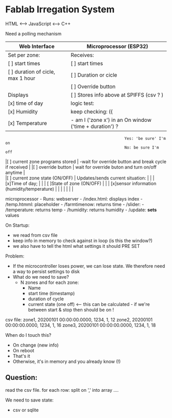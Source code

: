 # Fablab Irregation System

HTML <--> JavaScript  <--> C++

Need a polling mechanism 


| **Web Interface**                     | **Microprocessor** (ESP32)                                           |
|---------------------------------------|----------------------------------------------------------------------|
| Set per zone:                         | Receives:                                                            |
|[ ] start times                        |   [ ] start times                                                    |
|[ ] duration of cicle, max 1 hour      |   [ ] Duration or cicle                                              |
|                                       |   [ ] Override button                                                |
| Displays                              | [ ] Stores info above at SPIFFS (csv ? )                             |
|[x] time of day                        | logic test:                                                          |
|[x] Humidity                           |   keep checking:  ({                                    |
|[x] Temperature                        |       - am I ('zone x') in an On window  ('time + duration') ?
                                                        Yes: 'be sure' I'm on   
                                                        No: be sure I'm off
|[ ] current zone programs stored       |       -wait for override button and break cycle if received          |
|[ ] override button                    |   wait for override buton and turn on/off anytime                    |  
|[ ] current zone state  (ON/OFF)       | Updates/sends current situation:                                     |
|                                       | [x]Time of day;                                                      |
|                                       | [ ]State of zone (ON/OFF)                                            |
|                                       | [x]sensor information (humidity/temperature)                         |
|                                       |                                                                      |
|                                       |                                                                      |

microprocessor
    - Runs: webserver
        - /index.html: displays index
        - /temp.htmml: placeholder
        - /farmtimenow: returns time
        - /slider: 
        - /temperature: returns temp
        - /humidity: returns humidity
        - /update: **sets** values

On Startup: 
- we read from csv file 
- keep info in memory to check against in loop (is this the window?)
- we also have to tell the html what settings it should PRE SET

Problem: 
- If the microcontroller loses power, we can lose state. We therefore need a way to persist settings to disk
- What do we need to save?
    - N zones and for each zone:
        - Name
        - start time (timestamp)
        - duration of cycle
        - current state (one off) <-- this can be calculated - if we're between start & stop then should be on !

csv file:
zone1, 20200101 00:00:00.0000, 1234, 1, 12
zone2, 20200101 00:00:00.0000, 1234, 1, 16
zone3, 20200101 00:00:00.0000, 1234, 1, 18

When do I touch this?
- On change (new info)
- On reboot
- That's it
- Otherwise, it's in memory and you already know (!)

Question: 
- 

read the csv file. for each row: split on ',' into array ....

We need to save state: 
- csv or sqlite

